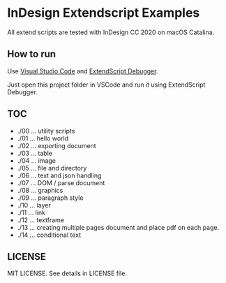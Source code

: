 # InDesign Extendscript Examples

All extend scripts are tested with InDesign CC 2020 on macOS Catalina.


## How to run

Use [Visual Studio Code](https://code.visualstudio.com/) and [ExtendScript Debugger](https://marketplace.visualstudio.com/items?itemName=Adobe.extendscript-debug).

Just open this project folder in VSCode and run it using ExtendScript Debugger.


## TOC

- ./00 ... utility scripts
- ./01 ... hello world
- ./02 ... exporting document
- ./03 ... table
- ./04 ... image
- ./05 ... file and directory 
- ./06 ... text and json handling
- ./07 ... DOM / parse document
- ./08 ... graphics
- ./09 ... paragraph style
- ./10 ... layer
- ./11 ... link
- ./12 ... textframe
- ./13 ... creating multiple pages document and place pdf on each page.
- ./14 ... conditional text


## LICENSE

MIT LICENSE.
See details in LICENSE file.
